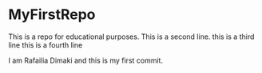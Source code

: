 # MyFirstRepo
This is a repo for educational purposes.
This is a second line.
this is a third line
this is a fourth line


I am Rafailia Dimaki and this is my first commit.